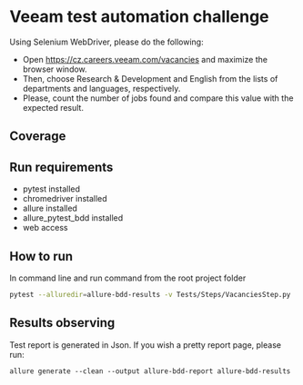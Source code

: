 # Veeam test automation challenge

Using Selenium WebDriver, please do the following: 
- Open https://cz.careers.veeam.com/vacancies and maximize the browser window.
- Then, choose Research & Development and English from the lists of departments and
languages, respectively.
- Please, count the number of jobs found and compare this value with the expected result.

## Coverage

## Run requirements
- pytest installed
- chromedriver installed
- allure installed
- allure_pytest_bdd installed
- web access

## How to run
In command line and run command from the root project folder
```bash
pytest --alluredir=allure-bdd-results -v Tests/Steps/VacanciesStep.py
```

## Results observing
Test report is generated in Json. If you wish a pretty report page, please run:
````
allure generate --clean --output allure-bdd-report allure-bdd-results                 
````
